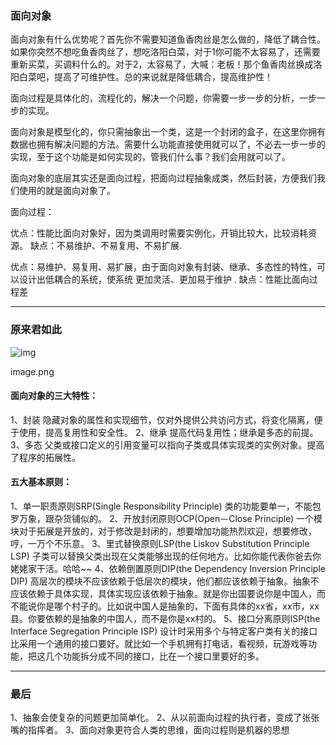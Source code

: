### 面向对象

面向对象有什么优势呢？首先你不需要知道鱼香肉丝是怎么做的，降低了耦合性。如果你突然不想吃鱼香肉丝了，想吃洛阳白菜，对于1你可能不太容易了，还需要重新买菜，买调料什么的。对于2，太容易了，大喊：老板！那个鱼香肉丝换成洛阳白菜吧，提高了可维护性。总的来说就是降低耦合，提高维护性！

面向过程是具体化的，流程化的，解决一个问题，你需要一步一步的分析，一步一步的实现。

面向对象是模型化的，你只需抽象出一个类，这是一个封闭的盒子，在这里你拥有数据也拥有解决问题的方法。需要什么功能直接使用就可以了，不必去一步一步的实现，至于这个功能是如何实现的，管我们什么事？我们会用就可以了。

面向对象的底层其实还是面向过程，把面向过程抽象成类，然后封装，方便我们我们使用的就是面向对象了。

面向过程：

优点：性能比面向对象好，因为类调用时需要实例化，开销比较大，比较消耗资源。
 缺点：不易维护、不易复用、不易扩展.

优点：易维护、易复用、易扩展，由于面向对象有封装、继承、多态性的特性，可以设计出低耦合的系统，使系统 更加灵活、更加易于维护 .
 缺点：性能比面向过程差

------

### 原来君如此

![img](https:////upload-images.jianshu.io/upload_images/1870221-f658a0eaa4e1a6e0.png?imageMogr2/auto-orient/strip|imageView2/2/w/982/format/webp)

image.png

#### 面向对象的三大特性：

1、封装
 隐藏对象的属性和实现细节，仅对外提供公共访问方式，将变化隔离，便于使用，提高复用性和安全性。
 2、继承
 提高代码复用性；继承是多态的前提。
 3、多态
 父类或接口定义的引用变量可以指向子类或具体实现类的实例对象。提高了程序的拓展性。

#### 五大基本原则：

1、单一职责原则SRP(Single Responsibility Principle)
 类的功能要单一，不能包罗万象，跟杂货铺似的。
 2、开放封闭原则OCP(Open－Close Principle)
 一个模块对于拓展是开放的，对于修改是封闭的，想要增加功能热烈欢迎，想要修改，哼，一万个不乐意。
 3、里式替换原则LSP(the Liskov Substitution Principle LSP)
 子类可以替换父类出现在父类能够出现的任何地方。比如你能代表你爸去你姥姥家干活。哈哈~~
 4、依赖倒置原则DIP(the Dependency Inversion Principle DIP)
 高层次的模块不应该依赖于低层次的模块，他们都应该依赖于抽象。抽象不应该依赖于具体实现，具体实现应该依赖于抽象。就是你出国要说你是中国人，而不能说你是哪个村子的。比如说中国人是抽象的，下面有具体的xx省，xx市，xx县。你要依赖的是抽象的中国人，而不是你是xx村的。
 5、接口分离原则ISP(the Interface Segregation Principle ISP)
 设计时采用多个与特定客户类有关的接口比采用一个通用的接口要好。就比如一个手机拥有打电话，看视频，玩游戏等功能，把这几个功能拆分成不同的接口，比在一个接口里要好的多。

------

### 最后

1、抽象会使复杂的问题更加简单化。
 2、从以前面向过程的执行者，变成了张张嘴的指挥者。
 3、面向对象更符合人类的思维，面向过程则是机器的思想